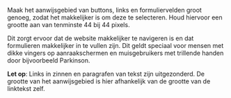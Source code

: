 <!-- @license CC0-1.0 -->

Maak het aanwijsgebied van buttons, links en formuliervelden groot genoeg, zodat het makkelijker is om deze te selecteren.
Houd hiervoor een grootte aan van tenminste 44 bij 44 pixels.

Dit zorgt ervoor dat de website makkelijker te navigeren is en dat formulieren makkelijker in te vullen zijn. Dit geldt speciaal voor mensen met dikke vingers op aanraakschermen en muisgebruikers met trillende handen door bijvoorbeeld Parkinson.

**Let op**: Links in zinnen en paragrafen van tekst zijn uitgezonderd. De grootte van het aanwijsgebied is hier afhankelijk van de grootte van de linktekst zelf.
